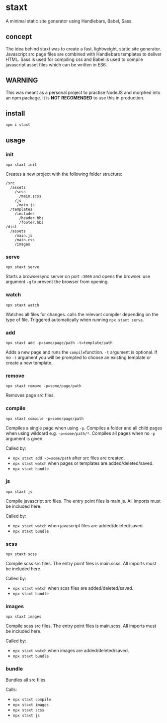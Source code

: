 # staxt
A minimal static site generator using Handlebars, Babel, Sass.

## concept
The idea behind staxt was to create a fast, lightweight, static site generator. Javascript src page files are combined with Handlebars templates to deliver HTML. Sass is used for compiling css and Babel is used to compile javascript asset files which can be written in ES6.

## WARNING
This was meant as a personal project to practise NodeJS and morphed into an npm package. It is **NOT RECOMENDED** to use this in production. 

## install
```
npm i staxt
```

## usage
### init
```
npx staxt init
```
Creates a new project with the following folder structure:
```
/src
  /assets
    /scss
      /main.scss
    /js
     /main.js
  /templates
    /includes
      /header.hbs
      /footer.hbs
/dist
  /assets
    /main.js
    /main.css
    /images
```

### serve
```
npx staxt serve
```
Starts a browsersync server on port ```:3000```  and opens the browser. use argument ```-q``` to prevent the browser from opening.

### watch
```
npx staxt watch
```

Watches all files for changes. calls the relevant compiler depending on the type of file. Triggered automatically when running ```npx staxt serve```.

### add 
```npx staxt add -p=some/page/path -t=template/path```

Adds a new page and runs the ```compile```function. ```-t``` argument is optional. If no ```-t``` argument you will be prompted to choose an existing template or create a new template.

### remove
```npx staxt remove -p=some/page/path```

Removes page src files.

### compile
```npx staxt compile -p=some/page/path```

Compiles a single page when using ```-p```. Compiles a folder and all child pages when using wildcard e.g. ```-p=some/path/*```. Compiles all pages when no ```-p``` argument is given.

Called by:
- ```npx staxt add -p=some/path``` after src files are created.
- ```npx staxt watch``` when pages or templates are added/deleted/saved.
- ```npx staxt bundle```

### js
```npx staxt js```

Compile javascript src files. The entry point files is main.js. All imports must be included here.

Called by:
- ```npx staxt watch``` when javascript files are added/deleted/saved.
- ```npx staxt bundle```

### scss
```npx staxt scss```

Compile scss src files. The entry point files is main.scss. All imports must be included here.

Called by:
- ```npx staxt watch``` when scss files are added/deleted/saved.
- ```npx staxt bundle```

### images
```npx staxt images```

Compile scss src files. The entry point files is main.scss. All imports must be included here.

Called by:
- ```npx staxt watch``` when images are added/deleted/saved.
- ```npx staxt bundle```

### bundle
Bundles all src files. 

Calls:
- ```npx staxt compile```
- ```npx staxt images```
- ```npx staxt scss```
- ```npx staxt js```
